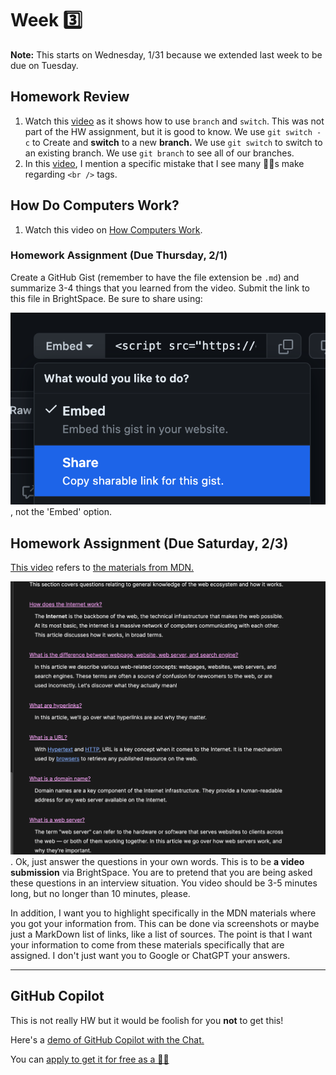 # Week 3️⃣

**Note:** This starts on Wednesday, 1/31 because we extended last week to be due on Tuesday.

## Homework Review

1. Watch this [video](https://somup.com/cZVtblk8Xn) as it shows how to use `branch` and `switch`. This was not part of the HW assignment, but it is good to know. We use `git switch -c` to Create and **switch** to a new **branch.** We use `git switch` to switch to an existing branch. We use `git branch` to see all of our branches.
1. In this [video](https://somup.com/cZVtbTk8XO), I mention a specific mistake that I see many 🧑‍🎓s make regarding `<br />` tags.

## How Do Computers Work?

1. Watch this video on [How Computers Work](https://youtu.be/mOu1N7uTXyg?si=xKq2K9ZyLgA8aBQI).

### Homework Assignment (Due Thursday, 2/1)

Create a GitHub Gist (remember to have the file extension be `.md`) and summarize 3-4 things that you learned from the video. Submit the link to this file in BrightSpace. Be sure to share using:

![Use the Share link](./media/images/image.png), not the 'Embed' option.

## Homework Assignment (Due Saturday, 2/3)

[This video](https://somup.com/cZVt30k8qd) refers to [the materials from MDN.](https://developer.mozilla.org/en-US/docs/Learn/Common_questions/Web_mechanics)

![Questions](./media/images/image-1.png). Ok, just answer the questions in your own words. This is to be **a video submission** via BrightSpace. You are to pretend that you are being asked these questions in an interview situation. You video should be 3-5 minutes long, but no longer than 10 minutes, please.

In addition, I want you to highlight specifically in the MDN materials where you got your information from. This can be done via screenshots or maybe just a MarkDown list of links, like a list of sources. The point is that I want your information to come from these materials specifically that are assigned. I don't just want you to Google or ChatGPT your answers.

---

## GitHub Copilot

This is not really HW but it would be foolish for you **not** to get this!

Here's a [demo of GitHub Copilot with the Chat.](https://somup.com/cZnnrepfb1)

You can [apply to get it for free as a 🧑‍🎓](https://docs.github.com/en/education/explore-the-benefits-of-teaching-and-learning-with-github-education/github-global-campus-for-students/apply-to-github-global-campus-as-a-student#applying-to-github-global-campus)
